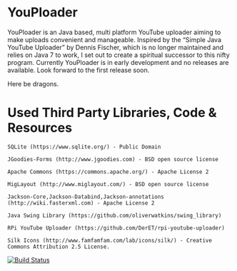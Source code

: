 # YouPloader


YouPloader is an Java based, multi platform YouTube uploader aiming to make uploads convenient and manageable.
Inspired by the “Simple Java YouTube Uploader” by Dennis Fischer, which is no longer maintained and relies on Java 7 to work, I set out to create a spiritual successor to this nifty program.
Currently YouPloader is in early development and no releases are available. Look forward to the first release soon.

Here be dragons.

# Used Third Party Libraries, Code & Resources

```
SQLite (https://www.sqlite.org/) - Public Domain
```
```
JGoodies-Forms (http://www.jgoodies.com) - BSD open source license
```
```
Apache Commons (https://commons.apache.org/) - Apache License 2
```
```
MigLayout (http://www.miglayout.com/) - BSD open source license
```
```
Jackson-Core,Jackson-Databind,Jackson-annotations (http://wiki.fasterxml.com) - Apache License 2
```
```
Java Swing Library (https://github.com/oliverwatkins/swing_library)
```
```
RPi YouTube Uploader (https://github.com/DerET/rpi-youtube-uploader)
```
```
Silk Icons (http://www.famfamfam.com/lab/icons/silk/) - Creative Commons Attribution 2.5 License.
```
[![Build Status](http://fireball.becast.at:8080/job/YouPloader/badge/icon)](http://fireball.becast.at:8080/job/YouPloader)